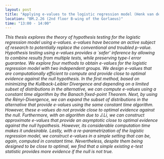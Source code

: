 ```yaml
---
layout: post
title: "Applying e-values to the logistic regression model (Henk van der Pol)"
location: "BM.2.26 (2nd floor B-wing of the Gorlaeus)"
time: "13:00 - 14:00"
---
```


<em>
This thesis explores the theory of hypothesis testing for the logistic regression model using e-values. e-values have become an active subject of research to potentially replace the conventional and troubled p-value. Hypothesis testing using e-values provides a `safer' inference by allowing to combine results from multiple tests, while preserving type-I error guarantee. We explore four methods to obtain e-values for the logistic regression model with two independent groups. We design e-values that are computationally efficient to compute and provide close to optimal evidence against the null hypothesis. In the first method, based on minimizing the Kullback-Leibler Divergence and depending on a limited subset of distributions in the alternative, we can compute e-values using a constant time algorithm by the Banach fixed-point Theorem. Next, by using the Rényi-Divergence, we can expand the subset of distributions in the alternative that provide e-values using the same constant time algorithm. However, these e-values do not provide close to optimal evidence against the null. Furthermore, with an algorithm due to J.Li, we can construct approximate e-values that provide an asymptotic close to optimal evidence against the null hypothesis. However, its considerable computation time makes it undesirable. Lastly, with a re-parametrization of the logistic regression model, we construct e-values in a simple setting that can be, again, computed in constant time. Nevertheless, despite them being designed to be close to optimal, we find that a simple existing e-test statistic provides more evidence if the null is not true.
</em>
